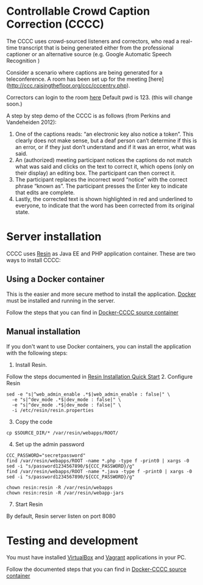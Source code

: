 # Controllable Crowd Caption Correction (CCCC)

The CCCC uses crowd-sourced listeners and correctors, who read a real-time transcript that is being generated either from the professional captioner or an alternative source (e.g. Google Automatic Speech Recognition ) 

Consider a scenario where captions are being generated for a teleconference. A room has been set up for the meeting [here] (http://ccc.raisingthefloor.org/ccc/cccentry.php).

Correctors can login to the room [here](http://ccc.raisingthefloor.org/ccc/login.html)
Default pwd is 123. (this will change soon.)

A step by step demo of the CCCC is as follows (from Perkins and Vandeheiden 2012):

1. One of the captions reads: “an electronic key also notice a token”. This clearly does not make sense, but a deaf person can’t determine if this is an error, or if they just don’t understand and if it was an error, what was said.
2. An (authorized) meeting participant notices the captions do not match what was said and clicks on the text to correct it, which opens (only on their display) an editing box. The participant can then correct it. 
3. The participant replaces the incorrect word “notice” with the correct phrase “known as”. The participant presses the Enter key to indicate that edits are complete.
4. Lastly, the corrected text is shown highlighted in red and underlined to everyone, to indicate that the word has been corrected from its original state.

# Server installation

CCCC uses [Resin](http://caucho.com/) as Java EE and PHP application container. These are two ways to install CCCC:

## Using a Docker container

This is the easier and more secure method to install the application. [Docker](http://docker.io) must be installed and running in the server.

Follow the steps that you can find in [Docker-CCCC source container](https://github.com/gpii-ops/docker-cccc#how-to-deploy-the-container)

## Manual installation

If you don't want to use Docker containers, you can install the application with the following steps:

1. Install Resin.

  Follow the steps documented in [Resin Installation Quick Start](http://www.caucho.com/resin-4.0/admin/starting-resin.xtp)
2. Configure Resin

  ```
sed -e "s|^web_admin_enable .*$|web_admin_enable : false|" \
    -e "s|^dev_mode .*$|dev_mode : false|" \
    -e "s|^dev_mode .*$|dev_mode : false|" \
    -i /etc/resin/resin.properties
  ```

3. Copy the code

  ```
  cp $SOURCE_DIR/* /var/resin/webapps/ROOT/
  ```
4. Set up the admin password

  ```
  CCC_PASSWORD="secretpassword"
  find /var/resin/webapps/ROOT -name *.php -type f -print0 | xargs -0 sed -i "s/password1234567890/${CCC_PASSWORD}/g"
  find /var/resin/webapps/ROOT -name *.java -type f -print0 | xargs -0 sed -i "s/password1234567890/${CCC_PASSWORD}/g"

  chown resin:resin -R /var/resin/webapps
  chown resin:resin -R /var/resin/webapp-jars
  ```

7. Start Resin

  By default, Resin server listen on port 8080

# Testing and development

You must have installed [VirtualBox](https://www.virtualbox.org/wiki/Downloads) and [Vagrant](http://www.vagrantup.com/downloads.html) applications in your PC.

Follow the documented steps that you can find in [Docker-CCCC source container](https://github.com/gpii-ops/docker-cccc#development-and-testing)

